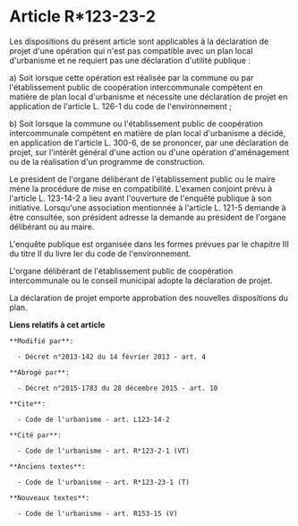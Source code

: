 # Article R*123-23-2

Les dispositions du présent article sont applicables à la déclaration de projet d'une opération qui n'est pas compatible avec
un plan local d'urbanisme et ne requiert pas une déclaration d'utilité publique : 

a) Soit lorsque cette opération est réalisée par la commune ou par l'établissement public de coopération intercommunale
compétent en matière de plan local d'urbanisme et nécessite une déclaration de projet en application de l'article L. 126-1 du
code de l'environnement ; 

b) Soit lorsque la commune ou l'établissement public de coopération intercommunale compétent en matière de plan local
d'urbanisme a décidé, en application de l'article L. 300-6, de se prononcer, par une déclaration de projet, sur l'intérêt
général d'une action ou d'une opération d'aménagement ou de la réalisation d'un programme de construction. 

Le président de l'organe délibérant de l'établissement public ou le maire mène la procédure de mise en compatibilité.
L'examen conjoint prévu à l'article L. 123-14-2 a lieu avant l'ouverture de l'enquête publique à son initiative. Lorsqu'une
association mentionnée à l'article L. 121-5 demande à être consultée, son président adresse la demande au président de
l'organe délibérant ou au maire. 

L'enquête publique est organisée dans les formes prévues par le chapitre III du titre II du livre Ier du code de
l'environnement. 

L'organe délibérant de l'établissement public de coopération intercommunale ou le conseil municipal adopte la déclaration de
projet. 

La déclaration de projet emporte approbation des nouvelles dispositions du plan.

**Liens relatifs à cet article**

	**Modifié par**:

	  - Décret n°2013-142 du 14 février 2013 - art. 4

	**Abrogé par**:

	  - Décret n°2015-1783 du 28 décembre 2015 - art. 10

	**Cite**:

	  - Code de l'urbanisme - art. L123-14-2

	**Cité par**:

	  - Code de l'urbanisme - art. R*123-2-1 (VT)

	**Anciens textes**:

	  - Code de l'urbanisme - art. R*123-23-1 (T)

	**Nouveaux textes**:

	  - Code de l'urbanisme - art. R153-15 (V)
